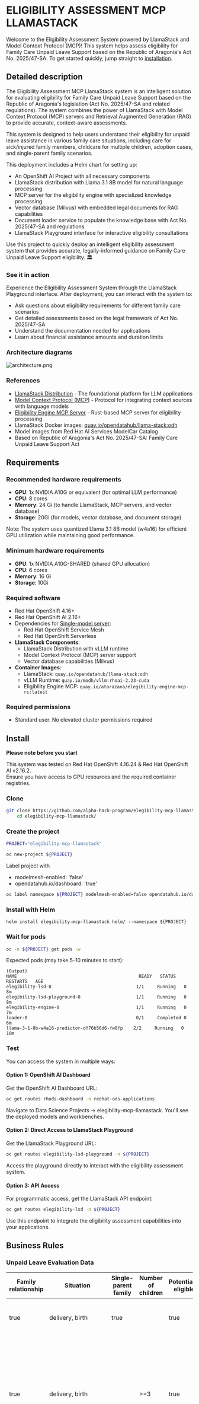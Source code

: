# ELIGIBILITY ASSESSMENT MCP LLAMASTACK

Welcome to the Eligibility Assessment System powered by LlamaStack and Model Context Protocol (MCP)!
This system helps assess eligibility for Family Care Unpaid Leave Support based on the Republic of Aragonia's Act No. 2025/47-SA.
To get started quickly, jump straight to [installation](#install).

## Detailed description 

The Eligibility Assessment MCP LlamaStack system is an intelligent solution for evaluating eligibility for Family Care Unpaid Leave Support based on the Republic of Aragonia's legislation (Act No. 2025/47-SA and related regulations). The system combines the power of LlamaStack with Model Context Protocol (MCP) servers and Retrieval Augmented Generation (RAG) to provide accurate, context-aware assessments.

This system is designed to help users understand their eligibility for unpaid leave assistance in various family care situations, including care for sick/injured family members, childcare for multiple children, adoption cases, and single-parent family scenarios.

This deployment includes a Helm chart for setting up:

- An OpenShift AI Project with all necessary components
- LlamaStack distribution with Llama 3.1 8B model for natural language processing  
- MCP server for the eligibility engine with specialized knowledge processing
- Vector database (Milvus) with embedded legal documents for RAG capabilities
- Document loader service to populate the knowledge base with Act No. 2025/47-SA and regulations
- LlamaStack Playground interface for interactive eligibility consultations

Use this project to quickly deploy an intelligent eligibility assessment system that provides accurate, legally-informed guidance on Family Care Unpaid Leave Support eligibility. 🏛️

### See it in action

Experience the Eligibility Assessment System through the LlamaStack Playground interface. After deployment, you can interact with the system to:
- Ask questions about eligibility requirements for different family care scenarios
- Get detailed assessments based on the legal framework of Act No. 2025/47-SA
- Understand the documentation needed for applications
- Learn about financial assistance amounts and duration limits


### Architecture diagrams

![architecture.png](images/architecture.png)

### References 

- [LlamaStack Distribution](https://llama-stack.readthedocs.io/en/latest/) - The foundational platform for LLM applications
- [Model Context Protocol (MCP)](https://spec.modelcontextprotocol.io/) - Protocol for integrating context sources with language models  
- [Eligibility Engine MCP Server](https://github.com/alpha-hack-program/elegibility-engine-mcp-rs) - Rust-based MCP server for eligibility processing
- LlamaStack Docker images: [quay.io/opendatahub/llama-stack:odh](https://quay.io/opendatahub/llama-stack:odh)
- Model images from Red Hat AI Services ModelCar Catalog
- Based on Republic of Aragonia's Act No. 2025/47-SA: Family Care Unpaid Leave Support Act

## Requirements 

### Recommended hardware requirements 

- **GPU**: 1x NVIDIA A10G or equivalent (for optimal LLM performance)
- **CPU**: 8 cores 
- **Memory**: 24 Gi (to handle LlamaStack, MCP servers, and vector database)
- **Storage**: 20Gi (for models, vector database, and document storage)

Note: The system uses quantized Llama 3.1 8B model (w4a16) for efficient GPU utilization while maintaining good performance.

### Minimum hardware requirements 

- **GPU**: 1x NVIDIA A10G-SHARED (shared GPU allocation)
- **CPU**: 6 cores 
- **Memory**: 16 Gi 
- **Storage**: 10Gi 

### Required software  

- Red Hat OpenShift 4.16+ 
- Red Hat OpenShift AI 2.16+ 
- Dependencies for [Single-model server](https://docs.redhat.com/en/documentation/red_hat_openshift_ai_self-managed/2.16/html/installing_and_uninstalling_openshift_ai_self-managed/installing-the-single-model-serving-platform_component-install#configuring-automated-installation-of-kserve_component-install):
    - Red Hat OpenShift Service Mesh
    - Red Hat OpenShift Serverless
- **LlamaStack Components**:
    - LlamaStack Distribution with vLLM runtime
    - Model Context Protocol (MCP) server support
    - Vector database capabilities (Milvus)
- **Container Images**:
    - LlamaStack: `quay.io/opendatahub/llama-stack:odh`
    - vLLM Runtime: `quay.io/modh/vllm:rhoai-2.23-cuda`
    - Eligibility Engine MCP: `quay.io/atarazana/elegibility-engine-mcp-rs:latest`

### Required permissions

- Standard user. No elevated cluster permissions required 

## Install

**Please note before you start**

This system was tested on Red Hat OpenShift 4.16.24 & Red Hat OpenShift AI v2.16.2.  
Ensure you have access to GPU resources and the required container registries.

### Clone

```bash
git clone https://github.com/alpha-hack-program/elegibility-mcp-llamastack.git && \
    cd elegibility-mcp-llamastack/
```



### Create the project

```bash
PROJECT="elegibility-mcp-llamastack"

oc new-project ${PROJECT}
``` 

Label project with
- modelmesh-enabled: 'false'
- opendatahub.io/dashboard: 'true'

```bash
oc label namespace ${PROJECT} modelmesh-enabled=false opendatahub.io/dashboard=true
```

### Install with Helm

```
helm install elegibility-mcp-llamastack helm/ --namespace ${PROJECT} 
```

### Wait for pods

```bash
oc -n ${PROJECT} get pods -w
```

Expected pods (may take 5-10 minutes to start):
```
(Output)
NAME                                              READY   STATUS    RESTARTS   AGE
elegibility-lsd-0                                1/1     Running   0          8m
elegibility-lsd-playground-0                     1/1     Running   0          8m
elegibility-engine-0                             1/1     Running   0          7m
loader-0                                         0/1     Completed 0          6m
llama-3-1-8b-w4a16-predictor-df76b56d6-fw8fp    2/2     Running   0          10m
```

### Test

You can access the system in multiple ways:

#### Option 1: OpenShift AI Dashboard
Get the OpenShift AI Dashboard URL:
```bash
oc get routes rhods-dashboard -n redhat-ods-applications
```

Navigate to Data Science Projects -> elegibility-mcp-llamastack. You'll see the deployed models and workbenches.

#### Option 2: Direct Access to LlamaStack Playground
Get the LlamaStack Playground URL:
```bash
oc get routes elegibility-lsd-playground -n ${PROJECT}
```

Access the playground directly to interact with the eligibility assessment system.

#### Option 3: API Access
For programmatic access, get the LlamaStack API endpoint:
```bash
oc get routes elegibility-lsd -n ${PROJECT}
```

Use this endpoint to integrate the eligibility assessment capabilities into your applications.

## Business Rules

### Unpaid Leave Evaluation Data

| Family relationship | Situation | Single-parent family | Number of children | Potentially eligible | Monthly benefit | Case | Description | Output | DESCRIPTION | Rule ID |
|---------------------|-----------|---------------------|-------------------|---------------------|----------------|------|-------------|--------|-------------|---------|
| true | delivery, birth | true | | true | 500 | E | Single-parent family with newborn | The single-parent status must be documented | Case E: Single-parent family with any child | regla-005 |
| true | delivery, birth | | >=3 | true | 500 | B | Third child or more with newborn | The number of children must be 3 or more, the ages of at least 2 of the minors must be less than 6, if there is disability greater than 33% then the limit is 9 years | Case B: Third child or more with newborn | regla-002 |
| true | delivery, birth | | | false | 0 | B | The number of children must be 3 or more, must consult with administration | | The number of children must be 3 or more, must consult with administration | 9ec43eb2-484f-4fcf-9dd7-6510da30850c |
| true | illness, accident | | | true | 725 | A | First-degree family care sick or accident victim | The person must have been hospitalized and the care of the person must be continued | Case A: First-degree family care sick/injured | regla-001 |
| true | adoption, foster_care | | | true | 500 | C | Adoption or foster care | In the foster care case the duration must be longer than one year | Case C: Adoption or foster care | regla-003 |
| true | multiple_birth, multiple_delivery, multiple_adoption, multiple_foster_care | | | true | 500 | D | Delivery, adoption or foster care multiple | | Case D: Delivery, adoption or foster care multiple | regla-004 |
| true | | | | false | 0 | NONE | No case applies | | No case applies | 515afd1f-43cc-44ed-971c-fefb273840b2 |
| false | | | | false | 0 | NONE | Not applicable by relationship (first degree) | | Only father, mother, son, daughter, spouse or partner are accepted | 058dd988-90dd-46da-8478-ee458aacde6f |
| | | | | false | 0 | NONE | UNKNOWN_ERROR | | | f32bfb0f-801d-4d6c-b5bd-13a1edd0eaca |

### Summary

This table contains the evaluation criteria and outcomes for unpaid leave assistance eligibility. The data shows different cases (A through E) with varying monthly benefits:

- **Case A**: First-degree family care sick/injured - 725€
- **Case B**: Third child or more with newborn - 500€  
- **Case C**: Adoption or foster care - 500€
- **Case D**: Multiple delivery/adoption/foster care - 500€
- **Case E**: Single-parent family with any child - 500€
- **NONE**: Cases where no assistance applies - 0€

The table includes input parameters (family relationship, situation, single-parent status, number of children) and corresponding outputs (eligibility, benefit amount, case classification, descriptions, and rule IDs).

## Example queries

- My mother had an accident and she's at the hospital, I have to take care of her, can I get access to the unpaid leave aid?
- My mother had an accident and she's at the hospital, I have to take care of her, tell me if I can get access to the unpaid leave aid and the requirements I have to meet.
- I have just adopted two children, at the same time, aged 3 and 5, am I elegible for the unpaid leave aid? How much?
- I have just adopted two children, at the same time, aged 3 and 5, tell me if I'm elegible for the unpaid leave aid and which requirements I should meet.
- I'm a single mom and I just had a baby, may I get access to the unpaid leave aid?

## Uninstall
```bash
helm uninstall elegibility-mcp-llamastack --namespace ${PROJECT}
```

To also remove the project:
```bash
oc delete project ${PROJECT}
```
